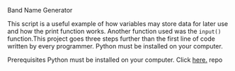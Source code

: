 Band Name Generator

This script is a useful example of how variables may store data for later use and how the print function works.
Another function used was the `input()` function.This project goes three steps further than the first line of code written by every programmer.
Python must be installed on your computer. 

Prerequisites
Python must be installed on your computer. Click [here.]("https://www.python.org/downloads/") repo
